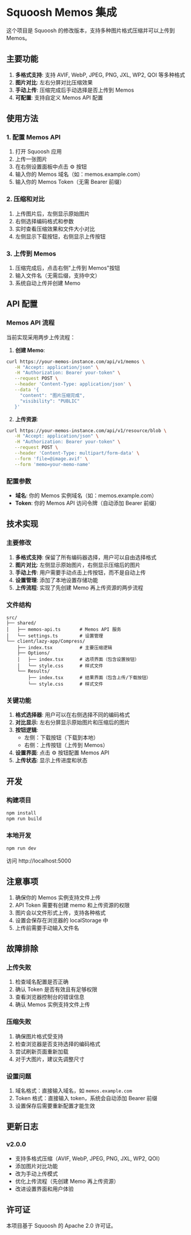 # Squoosh Memos 集成

这个项目是 Squoosh 的修改版本，支持多种图片格式压缩并可以上传到 Memos。

## 主要功能

1. **多格式支持**: 支持 AVIF, WebP, JPEG, PNG, JXL, WP2, QOI 等多种格式
2. **图片对比**: 左右分屏对比压缩效果
3. **手动上传**: 压缩完成后手动选择是否上传到 Memos
4. **可配置**: 支持自定义 Memos API 配置

## 使用方法

### 1. 配置 Memos API

1. 打开 Squoosh 应用
2. 上传一张图片
3. 在右侧设置面板中点击 ⚙️ 按钮
4. 输入你的 Memos 域名（如：memos.example.com）
5. 输入你的 Memos Token（无需 Bearer 前缀）

### 2. 压缩和对比

1. 上传图片后，左侧显示原始图片
2. 右侧选择编码格式和参数
3. 实时查看压缩效果和文件大小对比
4. 左侧显示下载按钮，右侧显示上传按钮

### 3. 上传到 Memos

1. 压缩完成后，点击右侧"上传到 Memos"按钮
2. 输入文件名（无需后缀，支持中文）
3. 系统自动上传并创建 Memo

## API 配置

### Memos API 流程

当前实现采用两步上传流程：

1. **创建 Memo**:
```bash
curl https://your-memos-instance.com/api/v1/memos \
   -H "Accept: application/json" \
   -H "Authorization: Bearer your-token" \
   --request POST \
   --header 'Content-Type: application/json' \
   --data '{
     "content": "图片压缩完成",
     "visibility": "PUBLIC"
   }'
```

2. **上传资源**:
```bash
curl https://your-memos-instance.com/api/v1/resource/blob \
   -H "Accept: application/json" \
   -H "Authorization: Bearer your-token" \
   --request POST \
   --header 'Content-Type: multipart/form-data' \
   --form 'file=@image.avif' \
   --form 'memo=your-memo-name'
```

### 配置参数

- **域名**: 你的 Memos 实例域名（如：memos.example.com）
- **Token**: 你的 Memos API 访问令牌（自动添加 Bearer 前缀）

## 技术实现

### 主要修改

1. **多格式支持**: 保留了所有编码器选择，用户可以自由选择格式
2. **图片对比**: 左侧显示原始图片，右侧显示压缩后的图片
3. **手动上传**: 用户需要手动点击上传按钮，而不是自动上传
4. **设置管理**: 添加了本地设置存储功能
5. **上传流程**: 实现了先创建 Memo 再上传资源的两步流程

### 文件结构

```
src/
├── shared/
│   ├── memos-api.ts       # Memos API 服务
│   └── settings.ts        # 设置管理
└── client/lazy-app/Compress/
    ├── index.tsx          # 主要压缩逻辑
    ├── Options/
    │   ├── index.tsx      # 选项界面（包含设置按钮）
    │   └── style.css      # 样式文件
    └── Results/
        ├── index.tsx      # 结果界面（包含上传/下载按钮）
        └── style.css      # 样式文件
```

### 关键功能

1. **格式选择器**: 用户可以在右侧选择不同的编码格式
2. **对比显示**: 左右分屏显示原始图片和压缩后的图片
3. **按钮逻辑**: 
   - 左侧：下载按钮（下载到本地）
   - 右侧：上传按钮（上传到 Memos）
4. **设置界面**: 点击 ⚙️ 按钮配置 Memos API
5. **上传状态**: 显示上传进度和状态

## 开发

### 构建项目

```bash
npm install
npm run build
```

### 本地开发

```bash
npm run dev
```

访问 http://localhost:5000

## 注意事项

1. 确保你的 Memos 实例支持文件上传
2. API Token 需要有创建 memo 和上传资源的权限
3. 图片会以文件形式上传，支持各种格式
4. 设置会保存在浏览器的 localStorage 中
5. 上传前需要手动输入文件名

## 故障排除

### 上传失败

1. 检查域名配置是否正确
2. 确认 Token 是否有效且有足够权限
3. 查看浏览器控制台的错误信息
4. 确认 Memos 实例支持文件上传

### 压缩失败

1. 确保图片格式受支持
2. 检查浏览器是否支持选择的编码格式
3. 尝试刷新页面重新加载
4. 对于大图片，建议先调整尺寸

### 设置问题

1. 域名格式：直接输入域名，如 `memos.example.com`
2. Token 格式：直接输入 token，系统会自动添加 Bearer 前缀
3. 设置保存后需要重新配置才能生效

## 更新日志

### v2.0.0
- 支持多格式压缩（AVIF, WebP, JPEG, PNG, JXL, WP2, QOI）
- 添加图片对比功能
- 改为手动上传模式
- 优化上传流程（先创建 Memo 再上传资源）
- 改进设置界面和用户体验

## 许可证

本项目基于 Squoosh 的 Apache 2.0 许可证。 